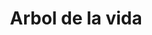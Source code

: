 ---
title: Arbol de la vida
date: 
draft: false

# descripcion
description : Aros de plata 925

materials: Plata 925

color: Plateado

dimensions: 1,2cm diámetro

code: 01-20-0645

type: "Aros"

categories: []

# Images
# first image will be shown in the product page
images:
  # - image: "images/path_to_image"
  # La ubicacion de las imagenes es imagenes/Aros/Aros.Solo Plata/01-20-0645-arbol-de-la-vida
  - image: "./images/aros/solo_plata/01-20-0645.JPG"
---